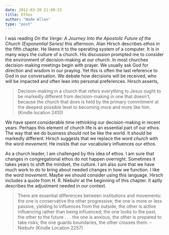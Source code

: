 ```yaml
---
date: 2012-03-20 21:49:13
title: Ethos
author: "Wade Allen"
type: "post"
---
```


I was reading *On the Verge: A Journey Into the Apostolic Future of the Church (Exponential Series)* this afternoon. Alan Hirsch describes *ethos* in the fifth chapter. He likens it to the operating system of a computer. It is in many ways the culture of a church. His discussion prompted me to consider the environment of decision-making at our church. In most churches decision-making meetings begin with prayer. We usually ask God for direction and wisdom in our praying. Yet this is often the last reference to God in our conversation. We debate how decisions will be received, who will be impacted and often lean into personal preferences. Hirsch asserts,

>Decision-making in a church that refers everything to Jesus ought to be markedly different from decision-making in one that doesn’t, because the church that does is held by the primary commitment at the deepest possible level to becoming more and more like him. (Kindle location 2410)

We have spent considerable time rethinking our decision-making in recent years. Perhaps this element of church life is an essential part of our ethos. The way that we do business should not be like the world. It should be markedly different. Hirsch suggests that we replace the word *church* with the word *movement*. He insists that our vocabulary influences our ethos. 

As a church leader, I am challenged by this idea of ethos. I am sure that changes in congregational ethos do not happen overnight. Sometimes it takes years to shift the mindset, the culture. I am also sure that we have much work to do to bring about needed changes in how we function. I like the word *movement*. Maybe we should consider using this language. Hirsch includes a quote from H. R. Niebuhr at the beginning of this chapter. It aptly describes the adjustment needed in our context.
          
>There are essential differences between institutions and movements: the one is conservative the other progressive; the one is more or less passive, yielding to influences from the outside, the other is active influencing rather than being influenced; the one looks to the past, the other to the future . . . the one is anxious, the other is prepared to take risks; the one guards boundaries, the other crosses them. – Niebuhr (Kindle Location 2257)
